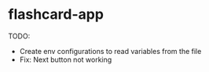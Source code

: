 # flashcard-app
TODO:
- Create env configurations to read variables from the file
- Fix: Next button not working